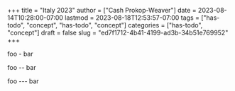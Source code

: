 +++
title = "Italy 2023"
author = ["Cash Prokop-Weaver"]
date = 2023-08-14T10:28:00-07:00
lastmod = 2023-08-18T12:53:57-07:00
tags = ["has-todo", "concept", "has-todo", "concept"]
categories = ["has-todo", "concept"]
draft = false
slug = "ed7f1712-4b41-4199-ad3b-34b51e769952"
+++

foo - bar

foo -- bar

foo --- bar

